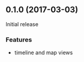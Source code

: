 <a name="0.1.0"></a>
## 0.1.0 (2017-03-03)

Initial release

### Features

* timeline and map views
